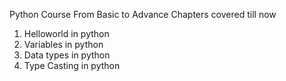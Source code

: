 Python Course From Basic to Advance
Chapters covered till now
1) Helloworld in python 
2) Variables in python
3) Data types in python 
4) Type Casting in python